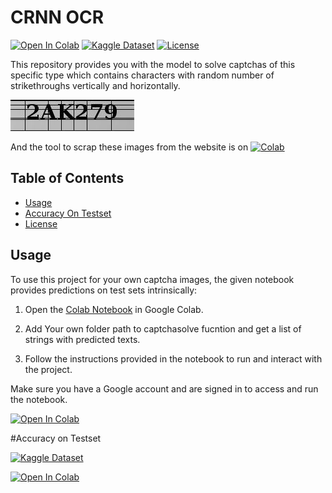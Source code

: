 # CRNN OCR 
[![Open In Colab](https://colab.research.google.com/assets/colab-badge.svg)](https://colab.research.google.com/drive/1Fa_WgMyz9ZrWhPtcJ1DGR5GiQuix_1wM?usp=sharing)
[![Kaggle Dataset](https://img.shields.io/badge/Kaggle-Dataset-blue.svg)](https://www.kaggle.com/datasets/sandeep1507/captchaimgdata)
[![License](https://img.shields.io/badge/license-MIT-blue.svg)](https://opensource.org/licenses/MIT)

This repository provides you with the model to solve captchas of this specific type which contains characters with random number of strikethroughs vertically and horizontally.

![Image Alt Text](Data/testset/2AK279.jpeg)

And the tool to scrap these images from the website is on [![Colab](https://colab.research.google.com/assets/colab-badge.svg)](https://colab.research.google.com/drive/1cjwTIkQuU0ZUtSY8QKtg69gHR5PLnKLm?usp=sharing)


## Table of Contents

- [Usage](#usage)
- [Accuracy On Testset](#contributing)
- [License](#license)

## Usage
To use this project for your own captcha images, the given notebook provides predictions on test sets intrinsically:

1. Open the [Colab Notebook](https://colab.research.google.com/drive/1mafV7t0o0mPMyH1rObs60o3DNy8KDsUs?usp=sharing) in Google Colab.

2. Add Your own folder path to captchasolve fucntion and get a list of strings with predicted texts.

3. Follow the instructions provided in the notebook to run and interact with the project.

Make sure you have a Google account and are signed in to access and run the notebook.

[![Open In Colab](https://colab.research.google.com/assets/colab-badge.svg)](https://colab.research.google.com/drive/1mafV7t0o0mPMyH1rObs60o3DNy8KDsUs?usp=sharing)

#Accuracy on Testset

[![Kaggle Dataset](https://img.shields.io/badge/Kaggle-Dataset-blue.svg)](https://www.kaggle.com/code/sandeep1507/testing-model-accuracy)

[![Open In Colab](https://colab.research.google.com/assets/colab-badge.svg)](https://colab.research.google.com/drive/1mafV7t0o0mPMyH1rObs60o3DNy8KDsUs?usp=sharing)

